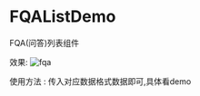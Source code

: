 # FQAListDemo
FQA(问答)列表组件

效果:
    ![fqa](http://oif61bzoy.bkt.clouddn.com/fqa.gif)

    
使用方法 : 传入对应数据格式数据即可,具体看demo
